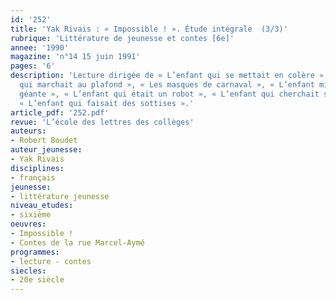 ```yaml
---
id: '252'
title: 'Yak Rivais : « Impossible ! ». Étude intégrale  (3/3)'
rubrique: 'Littérature de jeunesse et contes [6e]'
annee: '1990'
magazine: 'n°14 15 juin 1991'
pages: '6'
description: 'Lecture dirigée de « L’enfant qui se mettait en colère », « L’enfant
  qui marchait au plafond », « Les masques de carnaval », « L’enfant minuscule et
  géante », « L’enfant qui était un robot », « L’enfant qui cherchait son papa »,
  « L’enfant qui faisait des sottises ».'
article_pdf: '252.pdf'
revue: 'L’école des lettres des collèges'
auteurs:
- Robert Boudet
auteur_jeunesse:
- Yak Rivais
disciplines:
- français
jeunesse:
- littérature jeunesse
niveau_etudes:
- sixième
oeuvres:
- Impossible !
- Contes de la rue Marcel-Aymé
programmes:
- lecture - contes
siecles:
- 20e siècle
---
```

